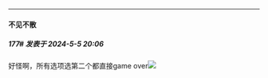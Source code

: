 ﻿
*****

####  不见不散  
##### 177#       发表于 2024-5-5 20:06

好怪啊，所有选项选第二个都直接game over<img src="https://static.saraba1st.com/image/smiley/face2017/066.png" referrerpolicy="no-referrer">

